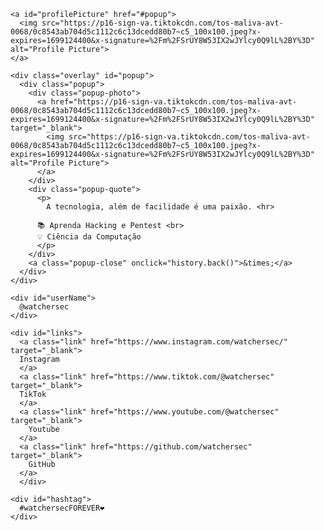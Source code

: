 <!DOCTYPE html>
<html lang="en">
  <head>
    <meta charset="UTF-8">
    <meta name="viewport" content="width=device-width, initial-scale=1.0">
    <title>watchersec | Links</title>
    <!-- Font Awesome icons -->
    <link rel="stylesheet" href="https://use.fontawesome.com/releases/v5.8.1/css/all.css">
    <!-- Core theme CSS -->
    <link rel="stylesheet" href="style.css">
  </head>

  <body>
    <!-- Parallax Pixel Background Animation -->
    <!-- <section class="animated-background">
      <div id="stars1"></div>
      <div id="stars2"></div>
      <div id="stars3"></div>
    </section> -->
    <!-- End of Parallax Pixel Background Animation -->

    <a id="profilePicture" href="#popup">
      <img src="https://p16-sign-va.tiktokcdn.com/tos-maliva-avt-0068/0c8543ab704d5c1112c6c13dcedd80b7~c5_100x100.jpeg?x-expires=1699124400&x-signature=%2Fm%2FSrUY8W53IX2wJYlcy0Q9lL%2BY%3D" alt="Profile Picture">
    </a>

    <div class="overlay" id="popup">
      <div class="popup">
        <div class="popup-photo">
          <a href="https://p16-sign-va.tiktokcdn.com/tos-maliva-avt-0068/0c8543ab704d5c1112c6c13dcedd80b7~c5_100x100.jpeg?x-expires=1699124400&x-signature=%2Fm%2FSrUY8W53IX2wJYlcy0Q9lL%2BY%3D" target="_blank">
            <img src="https://p16-sign-va.tiktokcdn.com/tos-maliva-avt-0068/0c8543ab704d5c1112c6c13dcedd80b7~c5_100x100.jpeg?x-expires=1699124400&x-signature=%2Fm%2FSrUY8W53IX2wJYlcy0Q9lL%2BY%3D" alt="Profile Picture">
          </a>
        </div>
        <div class="popup-quote">
          <p>
            A tecnologia, além de facilidade é uma paixão. <hr>

          📚 Aprenda Hacking e Pentest <br>
          💡 Ciência da Computação
          </p>
        </div>
        <a class="popup-close" onclick="history.back()">&times;</a>
      </div>
    </div>

    <div id="userName">
      @watchersec
    </div>

    <div id="links">
      <a class="link" href="https://www.instagram.com/watchersec/" target="_blank">
      Instagram
      </a>
      <a class="link" href="https://www.tiktok.com/@watchersec" target="_blank">
      TikTok
      </a>
      <a class="link" href="https://www.youtube.com/@watchersec" target="_blank">
        Youtube
      </a>
      <a class="link" href="https://github.com/watchersec" target="_blank">
        GitHub
      </a>
      </div>

    <div id="hashtag">
      #watchersecFOREVER❤
    </div>
  </body>
</html>
